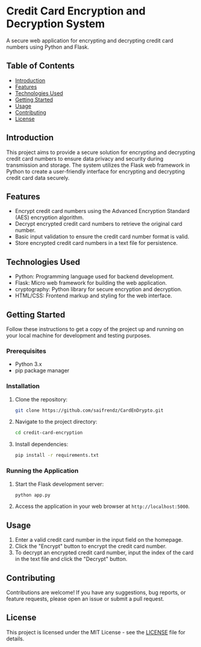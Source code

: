 # Credit Card Encryption and Decryption System

A secure web application for encrypting and decrypting credit card numbers using Python and Flask.

## Table of Contents

- [Introduction](#introduction)
- [Features](#features)
- [Technologies Used](#technologies-used)
- [Getting Started](#getting-started)
- [Usage](#usage)
- [Contributing](#contributing)
- [License](#license)

## Introduction

This project aims to provide a secure solution for encrypting and decrypting credit card numbers to ensure data privacy and security during transmission and storage. The system utilizes the Flask web framework in Python to create a user-friendly interface for encrypting and decrypting credit card data securely.

## Features

- Encrypt credit card numbers using the Advanced Encryption Standard (AES) encryption algorithm.
- Decrypt encrypted credit card numbers to retrieve the original card number.
- Basic input validation to ensure the credit card number format is valid.
- Store encrypted credit card numbers in a text file for persistence.

## Technologies Used

- Python: Programming language used for backend development.
- Flask: Micro web framework for building the web application.
- cryptography: Python library for secure encryption and decryption.
- HTML/CSS: Frontend markup and styling for the web interface.

## Getting Started

Follow these instructions to get a copy of the project up and running on your local machine for development and testing purposes.

### Prerequisites

- Python 3.x
- pip package manager

### Installation

1. Clone the repository:

    ```bash
    git clone https://github.com/saifrendz/CardEnDrypto.git
    ```

2. Navigate to the project directory:

    ```bash
    cd credit-card-encryption
    ```

3. Install dependencies:

    ```bash
    pip install -r requirements.txt
    ```

### Running the Application

1. Start the Flask development server:

    ```bash
    python app.py
    ```

2. Access the application in your web browser at `http://localhost:5000`.

## Usage

1. Enter a valid credit card number in the input field on the homepage.
2. Click the "Encrypt" button to encrypt the credit card number.
3. To decrypt an encrypted credit card number, input the index of the card in the text file and click the "Decrypt" button.

## Contributing

Contributions are welcome! If you have any suggestions, bug reports, or feature requests, please open an issue or submit a pull request.

## License

This project is licensed under the MIT License - see the [LICENSE](LICENSE) file for details.
